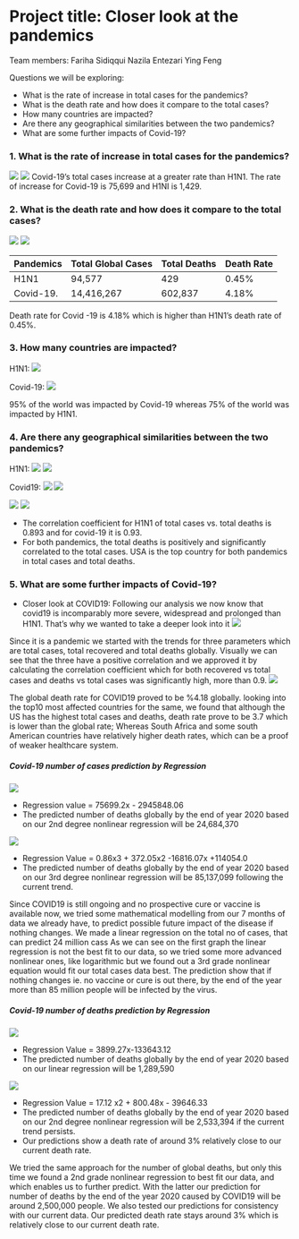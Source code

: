 # Project title: Closer look at the pandemics

Team members:
Fariha Sidiqqui
Nazila Entezari
Ying Feng

Questions we will be exploring:
 - What is the rate of increase in total cases for the pandemics? 
 - What is the death rate and how does it compare to the total cases?
 - How many countries are impacted? 
 - Are there any geographical similarities between the two pandemics?
 - What are some further impacts of Covid-19? 

### 1.	What is the rate of increase in total cases for the pandemics? 

![](output/h1n1_fig5.png) 
![](output/covid19_fig1.png) 
Covid-19’s total cases increase at a greater rate than H1N1. The rate of increase for Covid-19 is 75,699 and H1NI is 1,429.

### 2.	What is the death rate and how does it compare to the total cases?

![](output/h1n1_fig2.png) 
![](output/covid19_fig2.png) 

Pandemics | Total Global Cases | Total Deaths | Death Rate 
----------|--------------------|--------------|-----------
H1N1      | 94,577             | 429          | 0.45%
Covid-19. | 14,416,267         | 602,837      | 4.18%

Death rate for Covid -19 is 4.18% which is higher than H1N1’s death rate of 0.45%.

### 3.	How many countries are impacted? 

H1N1:
![](output/h1n1_fig7.png) 

Covid-19:
![](output/covid19_fig14.png) 

95% of the world was impacted by Covid-19 whereas 75% of the world was impacted by H1N1.

### 4.	Are there any geographical similarities between the two pandemics?

H1N1:
![](output/h1n1_fig3.png) 
![](output/h1n1_fig4.png) 

Covid19:
![](output/covid19_fig9.png) 
![](output/covid19_fig10.png) 

![](output/h1n1_fig1.png) 
![](output/covid19_fig7.png) 

- The correlation coefficient for H1N1 of total cases vs. total deaths is 0.893 and for covid-19 it is 0.93.
- For both pandemics, the total deaths is positively and significantly correlated to the total cases. USA is the top country for both pandemics in total cases and total deaths. 

### 5.	What are some further impacts of Covid-19? 

- Closer look at COVID19:
Following our analysis we now know that covid19 is incomparably more severe, widespread and prolonged than H1N1. That’s why we wanted to take a deeper look into it
![](output/covid19_fig6.png) 

Since it is a pandemic we started with the trends for three parameters which are total cases, total recovered and total deaths globally.
Visually we can see that the three have a positive correlation  and we approved it by calculating the correlation coefficient which for both recovered vs total cases and deaths vs total cases  was significantly high, more than 0.9.
![](output/covid19_fig11.png) 

The global death rate for COVID19 proved to be %4.18 globally.
looking into the top10 most affected countries for the same, we found that although the US has the highest total cases and deaths,  death rate prove to be 3.7 which is lower than the global rate; Whereas South Africa and some south American countries have relatively higher death rates, which can be a proof of weaker healthcare system.

##### Covid-19 number of cases prediction by Regression

![](output/covid19_fig1.png) 

- Regression value = 75699.2x - 2945848.06
- The predicted number of deaths globally by the end of year 2020 based on our 2nd degree nonlinear regression will be 24,684,370

![](output/covid19_fig3.png) 

- Regression Value = 0.86x3 + 372.05x2 -16816.07x +114054.0
- The predicted number of deaths globally by the end of year 2020 based on our 3rd degree nonlinear regression will be 85,137,099 following the current trend.

Since COVID19 is still ongoing and no prospective cure or vaccine is available now, we tried some mathematical modelling from our 7 months of data we already have, to predict possible future impact of the disease if nothing changes.
We made a linear regression on the total no of cases, that can predict 24 million cass
As we can see on the first graph the linear regression is not the best fit to our data, so we tried some more advanced nonlinear ones, like logarithmic but we found out a 3rd grade nonlinear equation would fit our total cases data best. The prediction show that if nothing changes ie. no vaccine or cure is out there, by the end of the year more than 85 million people will be infected by the virus.

##### Covid-19 number of deaths prediction by Regression

![](output/covid19_fig4.png) 

- Regression Value = 3899.27x-133643.12
- The predicted number of deaths globally by the end of year 2020 based on our linear regression will be 1,289,590

![](output/covid19_fig5.png) 

- Regression Value = 17.12 x2 + 800.48x - 39646.33
- The predicted number of deaths globally by the end of year 2020 based on our 2nd degree nonlinear regression will be 2,533,394 if the current trend persists.
- Our predictions show a death rate of around 3% relatively close to our current death rate.

We tried the same approach for the number of global deaths, but only this time we found a 2nd grade nonlinear regression to best fit our data, and which enables us to further predict. With the latter our prediction for number of deaths by the end of the year 2020 caused by COVID19 will be around 2,500,000 people.
We also tested our predictions for consistency with our current data. Our predicted death rate stays around 3% which is relatively close to our current death rate.








